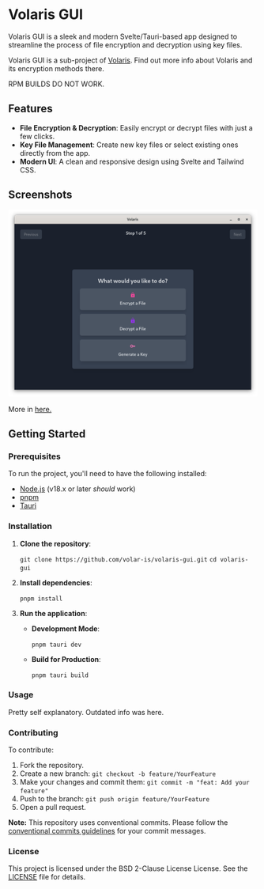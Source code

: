 # Volaris GUI

Volaris GUI is a sleek and modern Svelte/Tauri-based app designed to streamline the process of file encryption and decryption using key files.

Volaris GUI is a sub-project of [Volaris](https://github.com/volar-is/volaris). Find out more info about Volaris and its encryption methods there.

RPM BUILDS DO NOT WORK.

## Features

- **File Encryption & Decryption**: Easily encrypt or decrypt files with just a few clicks.
- **Key File Management**: Create new key files or select existing ones directly from the app.
- **Modern UI**: A clean and responsive design using Svelte and Tailwind CSS.

## Screenshots

![Screen1](./screenshots/1.png)

More in [here.](./screenshots)

## Getting Started

### Prerequisites

To run the project, you'll need to have the following installed:

- [Node.js](https://nodejs.org/) (v18.x or later *should* work)
- [pnpm](https://pnpm.io)
- [Tauri](https://tauri.app/)

### Installation

1. **Clone the repository**:

   `git clone https://github.com/volar-is/volaris-gui.git`
   `cd volaris-gui`

2. **Install dependencies**:

   `pnpm install`

3. **Run the application**:

   - **Development Mode**:

     `pnpm tauri dev`

   - **Build for Production**:

     `pnpm tauri build`

### Usage

Pretty self explanatory. Outdated info was here.

### Contributing

To contribute:

1. Fork the repository.
2. Create a new branch:
   `git checkout -b feature/YourFeature`
3. Make your changes and commit them:
   `git commit -m "feat: Add your feature"`
4. Push to the branch:
   `git push origin feature/YourFeature`
5. Open a pull request.

**Note:** This repository uses conventional commits. Please follow the [conventional commits guidelines](https://www.conventionalcommits.org/en/v1.0.0/) for your commit messages.

### License
This project is licensed under the BSD 2-Clause License License. See the [LICENSE](/LICENSE) file for details.


